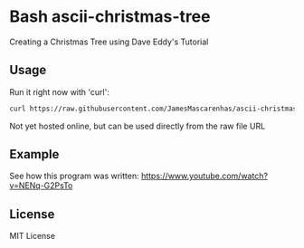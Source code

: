 # Bash ascii-christmas-tree
Creating a Christmas Tree using Dave Eddy's Tutorial

## Usage  
Run it right now with 'curl':
```bash
curl https://raw.githubusercontent.com/JamesMascarenhas/ascii-christmas-tree/main/xmas_tree.sh | bash
```
Not yet hosted online, but can be used directly from the raw file URL
## Example
See how this program was written: https://www.youtube.com/watch?v=NENq-G2PsTo

## License
MIT License
